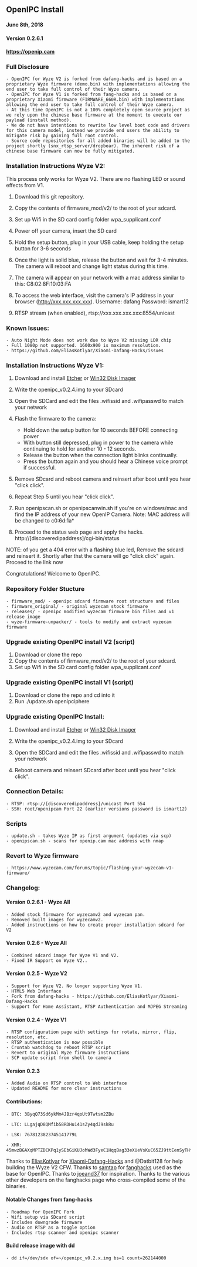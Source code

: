 ## OpenIPC Install ##    

#### June 8th, 2018 ####

#### Version 0.2.6.1

#### https://openip.cam ####


### Full Disclosure ###

    - OpenIPC for Wyze V2 is forked from dafang-hacks and is based on a proprietary Wyze firmware (demo.bin) with implementations allowing the end user to take full control of their Wyze camera.
    - OpenIPC for Wyze V1 is forked from fang-hacks and is based on a proprietary Xiaomi firmware (FIRMWARE_660R.bin) with implementations allowing the end user to take full control of their Wyze camera.
    - At this time OpenIPC is not a 100% completely open source project as we rely upon the chinese base firmware at the moment to execute our payload (install method).
    - We do not have intentions to rewrite low level boot code and drivers for this camera model, instead we provide end users the ability to mitigate risk by gaining full root control.
    - Source code repositories for all added binaries will be added to the project shortly (snx_rtsp_server/dropbear). The inherent risk of a chinese base firmware can now be fully mitigated.

### Installation Instructions Wyze V2: ###

This process only works for Wyze V2. There are no flashing LED or sound effects from V1.

1. Download this git repository.

2. Copy the contents of firmware_mod/v2/ to the root of your sdcard.

3. Set up Wifi in the SD card config folder wpa_supplicant.conf

4. Power off your camera, insert the SD card

5. Hold the setup button, plug in your USB cable, keep holding the setup button for 3-6 seconds

6. Once the light is solid blue, release the button and wait for 3-4 minutes. The camera will reboot and change light status during this time.

7. The camera will appear on your network with a mac address similar to this: C8:02:8F:10:03:FA

8. To access the web interface, visit the camera's IP address in your browser (http://xxx.xxx.xxx.xxx). Username: dafang Password: ismart12

9. RTSP stream (when enabled), rtsp://xxx.xxx.xxx.xxx:8554/unicast


### Known Issues: ###
    - Auto Night Mode does not work due to Wyze V2 missing LDR chip
    - Full 1080p not supported. 1600x900 is maximum resolution.
    - https://github.com/EliasKotlyar/Xiaomi-Dafang-Hacks/issues

### Installation Instructions Wyze V1: ###


1. Download and install [Etcher](https://etcher.io) or [Win32 Disk Imager](https://sourceforge.net/projects/win32diskimager/)

2. Write the openipc_v0.2.4.img to your SDcard

3. Open the SDCard and edit the files .wifissid and .wifipasswd to match your network

4. Flash the firmware to the camera:


    - Hold down the setup button for 10 seconds BEFORE connecting power
    - With button still depressed, plug in power to the camera while continuing to hold for another 10 - 12 seconds.
    - Release the button when the connection light blinks continually.
    - Press the button again and you should hear a Chinese voice prompt if successful.


5. Remove SDcard and reboot camera and reinsert after boot until you hear "click click".

6. Repeat Step 5 until you hear "click click".

7. Run openipscan.sh or openipscanwin.sh if you're on windows/mac and find the IP address of your new OpenIP Camera. Note: MAC address will be changed to c0:6d:1a*

8. Proceed to the status web page and apply the hacks. http://[discoveredipaddress]/cgi-bin/status 

NOTE: of you get a 404 error with a flashing blue led, Remove the sdcard and reinsert it. Shortly after thst the camera will go "click click" again. Proceed to the link now



Congratulations! Welcome to OpenIPC.


### Repository Folder Stucture ###
    - firmware_mod/ - openipc sdcard firmware root structure and files
    - firmware_original/ - original wyzecam stock firmware
    - releases/ - openipc modified wyzecam firmware bin files and v1 release image
	- wyze-firmware-unpacker/ - tools to modify and extract wyzecam firmware
	

### Upgrade existing OpenIPC install V2 (script) ###

1. Download or clone the repo
2. Copy the contents of firmware_mod/v2/ to the root of your sdcard.
3. Set up Wifi in the SD card config folder wpa_supplicant.conf

### Upgrade existing OpenIPC install V1 (script) ###

1. Download or clone the repo and cd into it
2. Run ./update.sh openipciphere

### Upgrade existing OpenIPC Install: ###

1. Download and install [Etcher](https://etcher.io) or [Win32 Disk Imager](https://sourceforge.net/projects/win32diskimager/)

2. Write the openipc_v0.2.4.img to your SDcard

3. Open the SDCard and edit the files .wifissid and .wifipasswd to match your network

4. Reboot camera and reinsert SDcard after boot until you hear "click click".


### Connection Details: ###

    - RTSP: rtsp://[discoveredipaddress]/unicast Port 554
    - SSH: root/openipcam Port 22 (earlier versions password is ismart12)

### Scripts ###

    - update.sh - takes Wyze IP as first argument (updates via scp)
    - openipscan.sh - scans for openip.cam mac address with nmap



### Revert to Wyze firmware ###

    - https://www.wyzecam.com/forums/topic/flashing-your-wyzecam-v1-firmware/


### Changelog: ###

#### Version 0.2.6.1 - Wyze All ####
	- Added stock firmware for wyzecamv2 and wyzecam pan.
    - Removed built images for wyzecamv2.
    - Added instructions on how to create proper installation sdcard for V2


#### Version 0.2.6 - Wyze All ####
    - Combined sdcard image for Wyze V1 and V2.
    - Fixed IR Support on Wyze V2..

#### Version 0.2.5 - Wyze V2 ####
    - Support for Wyze V2. No longer supporting Wyze V1.
    - HTML5 Web Interface
    - Fork from dafang-hacks - https://github.com/EliasKotlyar/Xiaomi-Dafang-Hacks
    - Support for Home Assistant, RTSP Authentication and MJPEG Streaming

#### Version 0.2.4 - Wyze V1 ####

    - RTSP configuration page with settings for rotate, mirror, flip, resolution, etc.
    - RTSP authentication is now possible
    - Crontab watchdog to reboot RTSP script
    - Revert to original Wyze firmware instructions
    - SCP update script from shell to camera


#### Version 0.2.3 ####

    - Added Audio on RTSP control to Web interface
    - Updated README for more clear instructions


#### Contributions: ####

    - BTC: 3ByqQ73Sd6ykMm4JBzr4qoUt9Twtsm2ZBu

    - LTC: LLgajqD8QMfib58RDHu141sZy4qdJ9skRu

    - LSK: 7678123823745141779L

    - XMR: 45mwzBGAXqMPTZDCKPq1ySEbGiKUJohWd3FyeC1HqqBag33eXUeVsKuC65ZJ9ttEenSyTHf7kzRvCSoUtvx3sqkoJPVNRKg

Thanks to [EliasKotlyar](https://github.com/EliasKotlyar) for [Xiaomi-Dafang-Hacks](https://github.com/EliasKotlyar/Xiaomi-Dafang-Hacks) and @Datbit128 for help building the Wyze V2 CFW. 
Thanks to [samtap](https://github.com/samtap/) for [fanghacks](https://github.com/samtap/fanghacks) used as the base for OpenIPC. Thanks to [joeand37](https://github.com/joeand37) for inspiration. Thanks to the various other developers on the fanghacks page who cross-compiled some of the binaries.


#### Notable Changes from fang-hacks ####

    - Roadmap for OpenIPC Fork
    - Wifi setup via SDcard script
    - Includes downgrade firmware
    - Audio on RTSP as a toggle option
    - Includes rtsp scanner and openipc scanner

#### Build release image with dd ####
    - dd if=/dev/sdx of=~/openipc_v0.2.x.img bs=1 count=262144000
